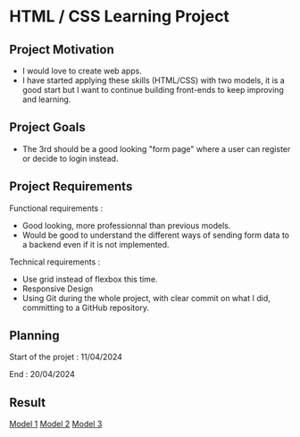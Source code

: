 # HTML / CSS Learning Project 
## Project Motivation
- I would love to create web apps.
- I have started applying these skills (HTML/CSS) with two models, it is a good start but I want to continue building front-ends to keep improving and learning.
## Project Goals
- The 3rd should be a good looking "form page" where a user can register or decide to login instead. 
## Project Requirements 

Functional requirements :
- Good looking, more professionnal than previous models.
- Would be good to understand the different ways of sending form data to a backend even if it is not implemented.

Technical requirements :
- Use grid instead of flexbox this time.
- Responsive Design
- Using Git during the whole project, with clear commit on what I did, committing to a GitHub repository.

## Planning
Start of the projet : 11/04/2024

End : 20/04/2024
## Result
[Model 1](https://jibe7.github.io/HTML-CSS-Learning-Project/Model%201/)
[Model 2](https://jibe7.github.io/HTML-CSS-Learning-Project/Model%202/)
[Model 3](https://jibe7.github.io/HTML-CSS-Learning-Project/Original%20Form/)
